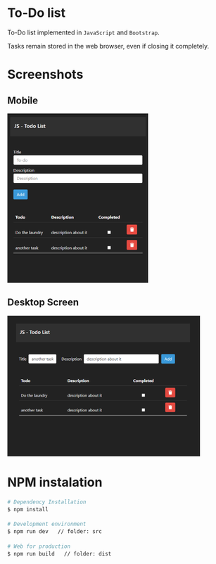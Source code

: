 # To-Do list

To-Do list implemented in `JavaScript` and `Bootstrap`.

Tasks remain stored in the web browser, even if closing it completely.

# Screenshots

## Mobile

![Mobile](./todo_list_mobile.PNG)

## Desktop Screen

![Screen](./todo_list.PNG)

# NPM instalation

```bash
# Dependency Installation
$ npm install

# Development environment
$ npm run dev   // folder: src

# Web for production
$ npm run build   // folder: dist
```